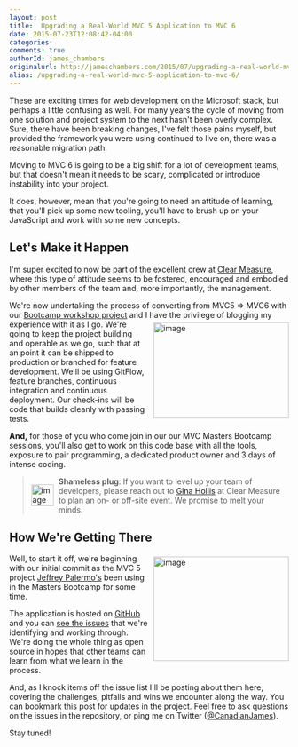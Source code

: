 ```yaml
---
layout: post
title:  Upgrading a Real-World MVC 5 Application to MVC 6
date: 2015-07-23T12:08:42-04:00
categories:
comments: true
authorId: james_chambers
originalurl: http://jameschambers.com/2015/07/upgrading-a-real-world-mvc-5-application-to-mvc-6/
alias: /upgrading-a-real-world-mvc-5-application-to-mvc-6/
---
```


These are exciting times for web development on the Microsoft stack, but perhaps a little confusing as well. For many years the cycle of moving from one solution and project system to the next hasn't been overly complex. Sure, there have been breaking changes, I've felt those pains myself, but provided the framework you were using continued to live on, there was a reasonable migration path.

Moving to MVC 6 is going to be a big shift for a lot of development teams, but that doesn't mean it needs to be scary, complicated or introduce instability into your project.

It does, however, mean that you're going to need an attitude of learning, that you'll pick up some new tooling, you'll have to brush up on your JavaScript and work with some new concepts.

## Let's Make it Happen

I'm super excited to now be part of the excellent crew at [Clear Measure][1], where this type of attitude seems to be fostered, encouraged and embodied by other members of the team and, more importantly, the management.

We're now undertaking the process of converting from MVC5 => MVC6 with our [Bootcamp workshop project][2] and I have the privilege of blogging my experience with it as I go. <img style="margin: 5px 0px 10px 10px; float: right; display: inline; background-image: none;" title="image" src="http://jameschambers.com/wp-content/uploads/2015/07/image_thumb2.png" alt="image" width="244" height="173" align="right" border="0" scale="0" />We're going to keep the project building and operable as we go, such that at an point it can be shipped to production or branched for feature development.  We'll be using GitFlow, feature branches, continuous integration and continuous deployment.  Our check-ins will be code that builds cleanly with passing tests.

**And,** for those of you who come join in our our MVC Masters Bootcamp sessions, you'll also get to work on this code base with all the tools, exposure to pair programming, a dedicated product owner and 3 days of intense coding.

<blockquote><a href="http://clear-measure.com/" onclick="_gaq.push(['_trackEvent', 'outbound-article', 'http://clear-measure.com/', '']);" target="_blank"><img style="margin: 14px 9px 7px 0px; border: 0px currentcolor; float: left; display: inline; background-image: none;" title="image" src="http://jameschambers.com/wp-content/uploads/2015/07/image8.png" alt="image" width="40" height="39" align="left" border="0" scale="0"></a><strong>Shameless plug</strong>: If you want to level up your team of developers, please reach out to <a href="mailto:gina@clear-measure.com??Subject=MVC%20Masters%20Bootcamp" target="_blank">Gina Hollis</a> at Clear Measure to plan an on- or off-site event. We promise to melt your minds.</blockquote>

## How We're Getting There

<img style="margin: 5px 0px 10px 10px; float: right; display: inline; background-image: none;" title="image" src="http://jameschambers.com/wp-content/uploads/2015/07/image_thumb3.png" alt="image" width="244" height="188" align="right" border="0" scale="0" />Well, to start it off, we're beginning with our initial commit as the MVC 5 project [Jeffrey Palermo's][7] been using in the Masters Bootcamp for some time.

The application is hosted on [GitHub][2] and you can [see the issues][8] that we're identifying and working through. We're doing the whole thing as open source in hopes that other teams can learn from what we learn in the process.

And, as I knock items off the issue list I'll be posting about them here, covering the challenges, pitfalls and wins we encounter along the way. You can bookmark this post for updates in the project. Feel free to ask questions on the issues in the repository, or ping me on Twitter ([@CanadianJames][9]).

Stay tuned!

[1]: http://clear-measure.com/
[2]: https://github.com/ClearMeasureLabs/ClearMeasureBootcamp
[3]: http://jameschambers.com/wp-content/uploads/2015/07/image_thumb2.png "image"
[4]: http://jameschambers.com/wp-content/uploads/2015/07/image8.png "image"
[5]: mailto:gina@clear-measure.com??Subject=MVC%20Masters%20Bootcamp
[6]: http://jameschambers.com/wp-content/uploads/2015/07/image_thumb3.png "image"
[7]: https://twitter.com/jeffreypalermo
[8]: https://github.com/ClearMeasureLabs/ClearMeasureBootcamp/issues
[9]: https://twitter.com/CanadianJames/
  